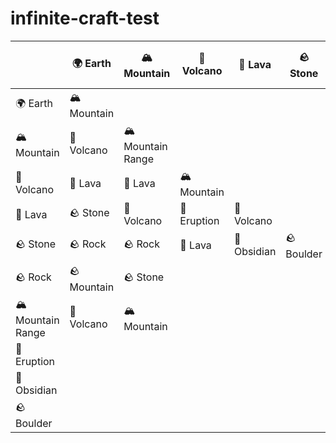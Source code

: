 infinite-craft-test
========================

|                 |🌍 Earth   |🏔️ Mountain|🌋 Volcano|🌋 Lava|🪨 Stone|🪨 Rock|🏔️ Mountain Range|🌋 Eruption|🔪 Obsidian|🪨 Boulder|
|-----------------|-----------|-----------|-----------|-------|-------|------|-----------------|-----------|-----------|---------|
|🌍 Earth         |🏔️ Mountain||||||||||
|🏔️ Mountain      |🌋 Volcano |🏔️ Mountain Range|||||||||
|🌋 Volcano       |🌋 Lava    |🌋 Lava          |🏔️ Mountain||||||||
|🌋 Lava          |🪨 Stone    |🌋 Volcano       |🌋 Eruption|🌋 Volcano|||||||
|🪨 Stone          |🪨 Rock     |🪨 Rock            |🌋 Lava   |🔪 Obsidian|🪨 Boulder||||||
|🪨 Rock           |🪨 Mountain |🪨 Stone           |           |          |         |      |||||
|🏔️ Mountain Range|🌋 Volcano |🏔️ Mountain      |           |          |          |      |      ||||
|🌋 Eruption      |           |                  |           |          |         |      |      |       |||
|🔪 Obsidian      |           |                  |           |          |         |      |      |       |      ||
|🪨 Boulder        |           |                  |           |          |         |      |      |       |      |      |

